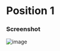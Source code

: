 # Position 1

### Screenshot

![image](https://user-images.githubusercontent.com/30452963/85368641-976cc100-b566-11ea-8d50-b91127cbf2ab.png)
